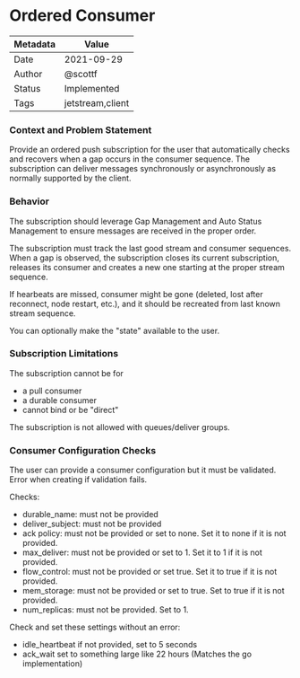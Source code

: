# Ordered Consumer

|Metadata|Value|
|--------|-----|
|Date    |2021-09-29|
|Author  |@scottf|
|Status  |Implemented|
|Tags    |jetstream,client|

### Context and Problem Statement

Provide an ordered push subscription for the user that automatically checks and recovers when a gap occurs in the consumer sequence.
The subscription can deliver messages synchronously or asynchronously as normally supported by the client.

### Behavior

The subscription should leverage Gap Management and Auto Status Management to ensure messages are received in the proper order.

The subscription must track the last good stream and consumer sequences.
When a gap is observed, the subscription closes its current subscription,
releases its consumer and creates a new one starting at the proper stream sequence.

If hearbeats are missed, consumer might be gone (deleted, lost after reconnect, node restart, etc.), and it should be recreated from last known stream sequence.

You can optionally make the "state" available to the user.

### Subscription Limitations

The subscription cannot be for 
- a pull consumer
- a durable consumer
- cannot bind or be "direct"

The subscription is not allowed with queues/deliver groups.

### Consumer Configuration Checks

The user can provide a consumer configuration but it must be validated. Error when creating if validation fails.

Checks:

- durable_name: must not be provided
- deliver_subject: must not be provided
- ack policy: must not be provided or set to none. Set it to none if it is not provided.
- max_deliver: must not be provided or set to 1. Set it to 1 if it is not provided.
- flow_control: must not be provided or set true. Set it to true if it is not provided.
- mem_storage: must not be provided or set to true. Set to true if it is not provided.
- num_replicas: must not be provided. Set to 1.
 
Check and set these settings without an error:  

- idle_heartbeat if not provided, set to 5 seconds
- ack_wait set to something large like 22 hours (Matches the go implementation)
